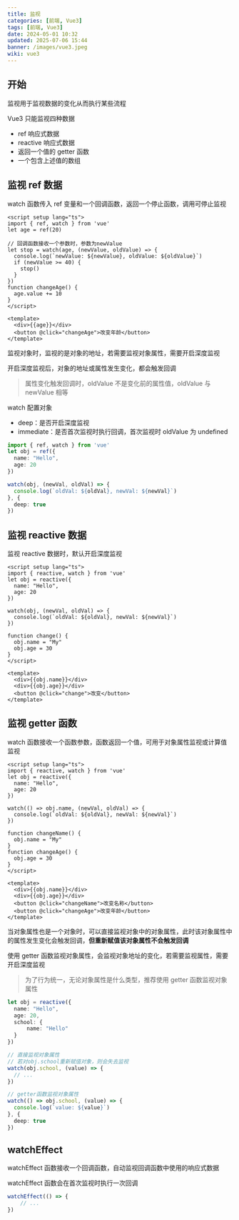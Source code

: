 ```yaml
---
title: 监视
categories: [前端, Vue3]
tags: [前端, Vue3]
date: 2024-05-01 10:32
updated: 2025-07-06 15:44
banner: /images/vue3.jpeg
wiki: vue3
---
```

## 开始

监视用于监视数据的变化从而执行某些流程

Vue3 只能监视四种数据

- ref 响应式数据
- reactive 响应式数据
- 返回一个值的 getter 函数
- 一个包含上述值的数组

## 监视 ref 数据

watch 函数传入 ref 变量和一个回调函数，返回一个停止函数，调用可停止监视

```vue
<script setup lang="ts">
import { ref, watch } from 'vue'
let age = ref(20)

// 回调函数接收一个参数时，参数为newValue
let stop = watch(age, (newValue, oldValue) => {
  console.log(`newValue: ${newValue}, oldValue: ${oldValue}`)
  if (newValue >= 40) {
    stop()
  }
})
function changeAge() {
  age.value += 10
}
</script>

<template>
  <div>{{age}}</div>
  <button @click="changeAge">改变年龄</button>
</template>
```

监视对象时，监视的是对象的地址，若需要监视对象属性，需要开启深度监视

开启深度监视后，对象的地址或属性发生变化，都会触发回调

> 属性变化触发回调时，oldValue 不是变化前的属性值，oldValue 与 newValue 相等

watch 配置对象

- deep：是否开启深度监视
- immediate：是否首次监视时执行回调，首次监视时 oldValue 为 undefined

```ts
import { ref, watch } from 'vue'
let obj = ref({
  name: "Hello",
  age: 20
})

watch(obj, (newVal, oldVal) => {
  console.log(`oldVal: ${oldVal}, newVal: ${newVal}`)
}, {
  deep: true
})
```

## 监视 reactive 数据

监视 reactive 数据时，默认开启深度监视

```vue
<script setup lang="ts">
import { reactive, watch } from 'vue'
let obj = reactive({
  name: "Hello",
  age: 20
})

watch(obj, (newVal, oldVal) => {
  console.log(`oldVal: ${oldVal}, newVal: ${newVal}`)
})

function change() {
  obj.name = "My"
  obj.age = 30
}
</script>

<template>
  <div>{{obj.name}}</div>
  <div>{{obj.age}}</div>
  <button @click="change">改变</button>
</template>
```

## 监视 getter 函数

watch 函数接收一个函数参数，函数返回一个值，可用于对象属性监视或计算值监视

```vue
<script setup lang="ts">
import { reactive, watch } from 'vue'
let obj = reactive({
  name: "Hello",
  age: 20
})

watch(() => obj.name, (newVal, oldVal) => {
  console.log(`oldVal: ${oldVal}, newVal: ${newVal}`)
})

function changeName() {
  obj.name = "My"
}
function changeAge() {
  obj.age = 30
}
</script>

<template>
  <div>{{obj.name}}</div>
  <div>{{obj.age}}</div>
  <button @click="changeName">改变名称</button>
  <button @click="changeAge">改变年龄</button>
</template>
```

当对象属性也是一个对象时，可以直接监视对象中的对象属性，此时该对象属性中的属性发生变化会触发回调，**但重新赋值该对象属性不会触发回调**

使用 getter 函数监视对象属性，会监视对象地址的变化，若需要监视属性，需要开启深度监视

> 为了行为统一，无论对象属性是什么类型，推荐使用 getter 函数监视对象属性

```ts
let obj = reactive({
  name: "Hello",
  age: 20,
  school: {
      name: "Hello"
  }
})

// 直接监视对象属性
// 若对obj.school重新赋值对象，则会失去监视
watch(obj.school, (value) => {
  // ...
})

// getter函数监视对象属性
watch(() => obj.school, (value) => {
  console.log(`value: ${value}`)
}, {
  deep: true
})
```

## watchEffect

watchEffect 函数接收一个回调函数，自动监视回调函数中使用的响应式数据

watchEffect 函数会在首次监视时执行一次回调

```ts
watchEffect(() => {
    // ...
})
```
